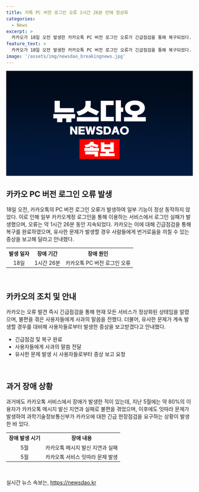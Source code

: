 ```yaml
---
title: 카톡 PC 버전 로그인 오류 1시간 26분 만에 정상화
categories:
  - News
excerpt: >
  카카오가 18일 오전 발생한 카카오톡 PC 버전 로그인 오류가 긴급점검을 통해 복구되었다. 오류는 1시간 26분 동안 지속되었으며, 일부 기능 및 로그인에서 문제가 있었지만 현재는 모두 정상화됐다. 지난 5월에도 장애가 발생한 바 있는데, 이에 대해 과학기술정보통신부가 카카오에 시정 결과를 제출하도록 요구한 바 있다. (문자 수: 121자)
feature_text: >
  카카오가 18일 오전 발생한 카카오톡 PC 버전 로그인 오류가 긴급점검을 통해 복구되었다. 오류는 1시간 26분 동안 지속되었으며, 일부 기능 및 로그인에서 문제가 있었지만 현재는 모두 정상화됐다. 지난 5월에도 장애가 발생한 바 있는데, 이에 대해 과학기술정보통신부가 카카오에 시정 결과를 제출하도록 요구한 바 있다. (문자 수: 121자)
image: '/assets/img/newsdao_breakingnews.jpg'
---
```


<p><img src="/assets/img/newsdao_breakingnews.jpg" alt="bookingtag 속보" /></p>

<h2 data-ke-size="size26">카카오 PC 버전 로그인 오류 발생</h2>

<p data-ke-size="size16">18일 오전, 카카오톡의 PC 버전 로그인 오류가 발생하여 일부 기능이 정상 동작하지 않았다. 이로 인해 일부 카카오계정 로그인을 통해 이용하는 서비스에서 로그인 실패가 발생했으며, 오류는 약 1시간 26분 동안 지속되었다. 카카오는 이에 대해 긴급점검을 통해 복구를 완료하였으며, 유사한 문제가 발생할 경우 사람들에게 번거로움을 끼칠 수 있는 증상을 보고해 달라고 안내했다.</p>

<table>
  <tr>
    <th>발생 일자</th>
    <th>장애 기간</th>
    <th>장애 원인</th>
  </tr>
  <tr>
    <td style="text-align: center;">18일</td>
    <td style="text-align: center;">1시간 26분</td>
    <td style="text-align: center;">카카오톡 PC 버전 로그인 오류</td>
  </tr>
</table>

<p data-ke-size="size16">&nbsp;</p>

<h2 data-ke-size="size26">카카오의 조치 및 안내</h2>

<p data-ke-size="size16">카카오는 오류 발견 즉시 긴급점검을 통해 현재 모든 서비스가 정상화된 상태임을 알렸으며, 불편을 겪은 사용자들에게 사과의 말씀을 전했다. 더불어, 유사한 문제가 계속 발생할 경우를 대비해 사용자들로부터 발생한 증상을 보고받겠다고 안내했다.</p>

<ul>
  <li>긴급점검 및 복구 완료</li>
  <li>사용자들에게 사과의 말씀 전달</li>
  <li>유사한 문제 발생 시 사용자들로부터 증상 보고 요청</li>
</ul>

<p data-ke-size="size16">&nbsp;</p>

<h2 data-ke-size="size26">과거 장애 상황</h2>

<p data-ke-size="size16">과거에도 카카오톡 서비스에서 장애가 발생한 적이 있는데, 지난 5월에는 약 80%의 이용자가 카카오톡 메시지 발신 지연과 실패로 불편을 겪었으며, 이후에도 잇따라 문제가 발생하여 과학기술정보통신부가 카카오에 대한 긴급 현장점검을 요구하는 상황이 발생한 바 있다.</p>

<table>
  <tr>
    <th>장애 발생 시기</th>
    <th>장애 내용</th>
  </tr>
  <tr>
    <td style="text-align: center;">5월</td>
    <td style="text-align: center;">카카오톡 메시지 발신 지연과 실패</td>
  </tr>
  <tr>
    <td style="text-align: center;">5월</td>
    <td style="text-align: center;">카카오톡 서비스 잇따라 문제 발생</td>
  </tr>
</table>

<p data-ke-size="size16">&nbsp;</p>
실시간 뉴스 속보는, <a href="https://newsdao.kr" rel="dofollow">https://newsdao.kr</a>



